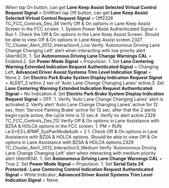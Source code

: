 When tap On button, can get **Lane Keep Assist Selected Virtual Control Request Signal** = OnWhen tap Off button, can get **Lane Keep Assist Selected Virtual Control Request Signal** = Off2326 TC_FCC_Controls_Dev_38 Verify Off & On options in Lane Keep Assist Screen in the FCC screen. 1. System Power Mode Authenticated Signal = Run 1. Check the Off & On options in the Lane Keep Assist Screen. Should be able to view Off & On options in Lane Keep Assist screen.2327 TC_Cluster_Alert_2012_Interaction4_Low Verify 'Autonomous Driving Lane Change Changing Left' alert when interacting with low priority alert (Alert#23). 1. Set **Autonomous Driving Lane Change Warnings CAL** = Enabled.2. Set **Power Mode Signal** = Propulsion. 1. Set **Lane Centering Warning Extended Indication Request Authenticated Signal** = Changing Left, **Advanced Driver Assist Systems Trim Level Indication Signal** = None.2. Set **Electric Park Brake System Display Indication Request Signal** = ALERT_3 within 2 sec of 'Auto Lane Change Changing Lanes' active.3. Set **Lane Centering Warning Extended Indication Request Authenticated Signal** = No Indication.4. Set **Electric Park Brake System Display Indication Request Signal** = OFF. 1. Verify 'Auto Lane Change Changing Lanes' alert is activated.2. Verify alert 'Auto Lane Change Changing Lanes' active for 12 sec, then 'Service Parking Brake' active for 12 sec, after that the 2 alerts begin cycle active, the cycle time is 12 sec.4. Verify no alert active.2328 TC_FCC_Controls_Dev_112 Verify Off & On options in Lane Assistance with BZSA & HOLCA options in the FCC screen. 1. PM = RUN i.e:S+E3:L4PMP_SysPwrModeAuth = 2 1. Check Off & On options in Lane Assistance with BZSA & HOLCA options. Should be able to view Off & On options in Lane Assistance with BZSA & HOLCA options.2329 TC_Cluster_Alert_2012_Interaction3_Medium Verify 'Autonomous Driving Lane Change Changing Left' alert when interacting with medium priority alert (Alert#34). 1. Set **Autonomous Driving Lane Change Warnings CAL** = True.2. Set **Power Mode Signal** = Propulsion. 1. Set **Serial Data 34 Protected : Lane Centering Control Indication Request Authenticated Signal** = White Indicator; **Advanced Driver Assist Systems Trim Level Indication Signal** = None.